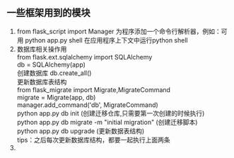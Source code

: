 # 
## 一些框架用到的模块
1. from flask_script import Manager 为程序添加一个命令行解析器，例如：可用 python app.py shell 在应用程序上下文中运行python shell
2. 数据库相关操作用  
   from flask.ext.sqlalchemy import SQLAlchemy  
   db = SQLAlchemy(app)  
   创建数据库 db.create_all()  
   更新数据库表结构  
   from flask_migrate import Migrate,MigrateCommand  
   migrate = Migrate(app, db)  
   manager.add_command('db', MigrateCommand)  
   python app.py db init	(创建迁移仓库,只需要第一次创建的时候执行)  
   python app.py db migrate -m "initial migration"	(创建迁移脚本)  
   python app.py db upgrade		(更新数据表结构)  
   tips：之后每次更新数据库结构，都要一起执行上面两条
3. 
